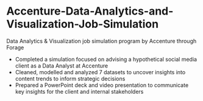 # Accenture-Data-Analytics-and-Visualization-Job-Simulation
Data Analytics &amp; Visualization job simulation program by Accenture through Forage

 * Completed a simulation focused on advising a hypothetical social media client
   as a Data Analyst at Accenture
 * Cleaned, modelled and analyzed 7 datasets to uncover insights into content
   trends to inform strategic decisions
 * Prepared a PowerPoint deck and video presentation to communicate key insights
   for the client and internal stakeholders
